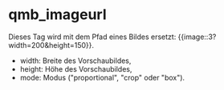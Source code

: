 # qmb_imageurl #

Dieses Tag wird mit dem Pfad eines Bildes ersetzt: {{image::3?width=200&height=150}}.
- width: Breite des Vorschaubildes,
- height: Höhe des Vorschaubildes,
- mode: Modus ("proportional", "crop" oder "box").